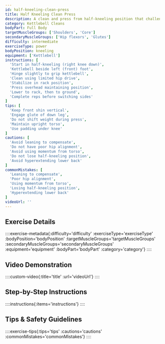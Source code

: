 ```yaml
---
id: half-kneeling-clean-press
title: Half Kneeling Clean Press
description: A clean and press from half-kneeling position that challenges stability and removes lower body momentum, forcing proper upper body mechanics while developing anti-rotation core strength.
category: Kettlebell Cleans
bodyPart: Full Body
targetMuscleGroups: ['Shoulders', 'Core']
secondaryMuscleGroups: ['Hip flexors', 'Glutes']
difficulty: intermediate
exerciseType: power
bodyPosition: kneeling
equipment: ['Kettlebell']
instructions: [
  'Start in half-kneeling (right knee down)',
  'Kettlebell beside left (front) foot',
  'Hinge slightly to grip kettlebell',
  'Clean using limited hip drive',
  'Stabilize in rack position',
  'Press overhead maintaining position',
  'Lower to rack, then to ground',
  'Complete reps before switching sides'
]
tips: [
  'Keep front shin vertical',
  'Engage glute of down leg',
  'Do not shift weight during press',
  'Maintain upright torso',
  'Use padding under knee'
]
cautions: [
  'Avoid leaning to compensate',
  'Do not have poor hip alignment',
  'Avoid using momentum from torso',
  'Do not lose half-kneeling position',
  'Avoid hyperextending lower back'
]
commonMistakes: [
  'Leaning to compensate',
  'Poor hip alignment',
  'Using momentum from torso',
  'Losing half-kneeling position',
  'Hyperextending lower back'
]
videoUrl: ''
---
```


## Exercise Details

::::exercise-metadata{:difficulty='difficulty' :exerciseType='exerciseType' :bodyPosition='bodyPosition' :targetMuscleGroups='targetMuscleGroups' :secondaryMuscleGroups='secondaryMuscleGroups' :equipment='equipment' :bodyPart='bodyPart' :category='category'}
::::

## Video Demonstration

::::custom-video{:title='title' :url='videoUrl'}
::::

## Step-by-Step Instructions

::::instructions{:items='instructions'}
::::

## Tips & Safety Guidelines

::::exercise-tips{:tips='tips' :cautions='cautions' :commonMistakes='commonMistakes'}
::::
